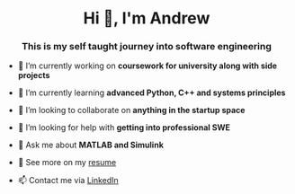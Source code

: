 <h1 align="center">Hi 👋, I'm Andrew</h1>
<h3 align="center">This is my self taught journey into software engineering</h3>

- 🔭 I’m currently working on **coursework for university along with side projects**

- 🌱 I’m currently learning **advanced Python, C++ and systems principles**

- 👯 I’m looking to collaborate on **anything in the startup space**

- 🤝 I’m looking for help with **getting into professional SWE**

- 💬 Ask me about **MATLAB and Simulink**

- 📄 See more on my <a href="https://mazalkov.co.uk/assets/AndrewM_CV.pdf" target="_blank">resume</a>

- 📫 Contact me via <a href="https://linkedin.com/in/mazalkov" target="_blank">LinkedIn</a>
